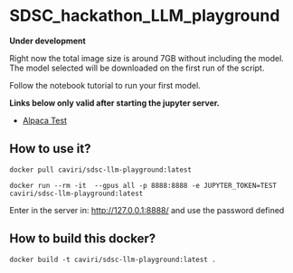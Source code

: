 # SDSC_hackathon_LLM_playground

**Under development**

Right now the total image size is around 7GB without including the model. The model selected will be downloaded on the first run of the script. 

Follow the notebook tutorial to run your first model. 

**Links below only valid after starting the jupyter server.**
- [Alpaca Test]("http://127.0.0.1:8888/lab/tree/notebooks/000.Alpaca_test.ipynb")

## How to use it?

```
docker pull caviri/sdsc-llm-playground:latest
```

```
docker run --rm -it  --gpus all -p 8888:8888 -e JUPYTER_TOKEN=TEST caviri/sdsc-llm-playground:latest
```

Enter in the server in: http://127.0.0.1:8888/ and use the password defined

## How to build this docker?

```
docker build -t caviri/sdsc-llm-playground:latest .
```

